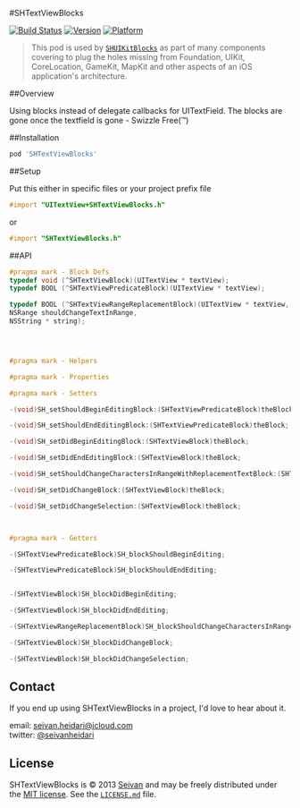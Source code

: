 #SHTextViewBlocks

[![Build Status](https://travis-ci.org/seivan/SHTextViewBlocks.png?branch=master)](https://travis-ci.org/seivan/SHTextViewBlocks)
[![Version](http://cocoapod-badges.herokuapp.com/v/SHTextViewBlocks/badge.png)](http://cocoadocs.org/docsets/SHTextViewBlocks)
[![Platform](http://cocoapod-badges.herokuapp.com/p/SHTextViewBlocks/badge.png)](http://cocoadocs.org/docsets/SHTextViewBlocks)

> This pod is used by [`SHUIKitBlocks`](https://github.com/seivan/SHUIKitBlocks) as part of many components covering to plug the holes missing from Foundation, UIKit, CoreLocation, GameKit, MapKit and other aspects of an iOS application's architecture.

##Overview

Using blocks instead of delegate callbacks for UITextField. The blocks are gone once the textfield is gone - Swizzle Free(™)

##Installation

```ruby
pod 'SHTextViewBlocks'
```

##Setup

Put this either in specific files or your project prefix file
```objective-c
#import "UITextView+SHTextViewBlocks.h"
```
or
```objective-c
#import "SHTextViewBlocks.h"
```

##API

```objective-c
#pragma mark - Block Defs
typedef void (^SHTextViewBlock)(UITextView * textView);
typedef BOOL (^SHTextViewPredicateBlock)(UITextView * textView);

typedef BOOL (^SHTextViewRangeReplacementBlock)(UITextView * textView,
NSRange shouldChangeTextInRange,
NSString * string);




#pragma mark - Helpers

#pragma mark - Properties

#pragma mark - Setters

-(void)SH_setShouldBeginEditingBlock:(SHTextViewPredicateBlock)theBlock;

-(void)SH_setShouldEndEditingBlock:(SHTextViewPredicateBlock)theBlock;

-(void)SH_setDidBeginEditingBlock:(SHTextViewBlock)theBlock;

-(void)SH_setDidEndEditingBlock:(SHTextViewBlock)theBlock;

-(void)SH_setShouldChangeCharactersInRangeWithReplacementTextBlock:(SHTextViewRangeReplacementBlock)theBlock;

-(void)SH_setDidChangeBlock:(SHTextViewBlock)theBlock;

-(void)SH_setDidChangeSelection:(SHTextViewBlock)theBlock;



#pragma mark - Getters

-(SHTextViewPredicateBlock)SH_blockShouldBeginEditing;

-(SHTextViewPredicateBlock)SH_blockShouldEndEditing;


-(SHTextViewBlock)SH_blockDidBeginEditing;

-(SHTextViewBlock)SH_blockDidEndEditing;

-(SHTextViewRangeReplacementBlock)SH_blockShouldChangeCharactersInRangeWithReplacementText;

-(SHTextViewBlock)SH_blockDidChangeBlock;

-(SHTextViewBlock)SH_blockDidChangeSelection;


```


Contact
-------

If you end up using SHTextViewBlocks in a project, I'd love to hear about it.

email: [seivan.heidari@icloud.com](mailto:seivan.heidari@icloud.com)  
twitter: [@seivanheidari](https://twitter.com/seivanheidari)

## License

SHTextViewBlocks is © 2013 [Seivan](http://www.github.com/seivan) and may be freely
distributed under the [MIT license](http://opensource.org/licenses/MIT).
See the [`LICENSE.md`](https://github.com/seivan/SHTextViewBlocks/blob/master/LICENSE.md) file.
